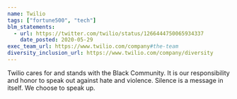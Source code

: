 ```yaml
---
name: Twilio
tags: ["fortune500", "tech"]
blm_statements:
  - url: https://twitter.com/twilio/status/1266444750065934337
    date_posted: 2020-05-29
exec_team_url: https://www.twilio.com/company#the-team
diversity_inclusion_url: https://www.twilio.com/company/diversity
---
```


Twilio cares for and stands with the Black Community. It is our responsibility and honor to speak out against hate and violence. Silence is a message in itself. We choose to speak up.

